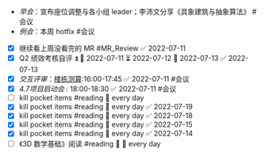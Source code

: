 - _早会_：宣布座位调整与各小组 leader；李沛文分享《具象建筑与抽象算法》  #会议
- _例会_：本周 hotfix #会议
- [x] 继续看上周没看完的 MR #MR_Review ✅ 2022-07-11
- [x] Q2 绩效考核自评 ⏫ 🛫 2022-07-11 ⏳ 2022-07-12 📅 2022-07-13 ✅ 2022-07-13
- [x] _交互评审_：[楼栋测算](https://www.figma.com/file/K4d3YwVxnU5830O75IJN93/%E6%A5%BC%E6%A0%8B%E6%B5%8B%E7%AE%97-0628?node-id=425%3A3790):16:00-17:45 ✅ 2022-07-11 #会议 
- [x] _4.7项目启动会_ : 18:00-18:30 ✅ 2022-07-11 #会议
- [ ] kill pocket items #reading 🔁 every day
- [x] kill pocket items #reading 🔁 every day ✅ 2022-07-19
- [x] kill pocket items #reading 🔁 every day ✅ 2022-07-18
- [x] kill pocket items #reading 🔁 every day ✅ 2022-07-15
- [x] kill pocket items #reading 🔁 every day ✅ 2022-07-14
- [ ] 《3D 数学基础》阅读 #reading 🔽 🔁 every day
